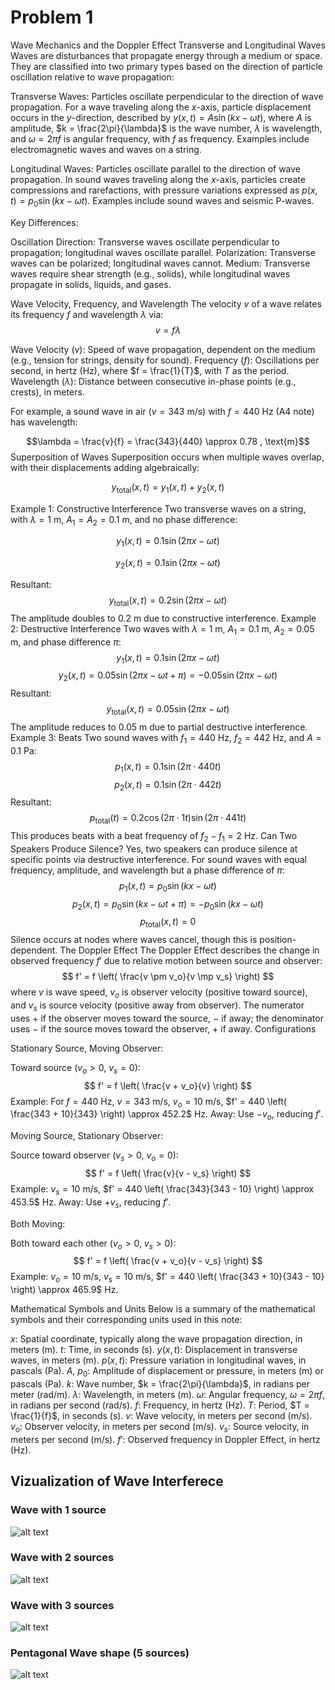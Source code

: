 # Problem 1

Wave Mechanics and the Doppler Effect
Transverse and Longitudinal Waves
Waves are disturbances that propagate energy through a medium or space. They are classified into two primary types based on the direction of particle oscillation relative to wave propagation:

Transverse Waves: Particles oscillate perpendicular to the direction of wave propagation. For a wave traveling along the $x$-axis, particle displacement occurs in the $y$-direction, described by $y(x,t) = A \sin(kx - \omega t)$, where $A$ is amplitude, $k = \frac{2\pi}{\lambda}$ is the wave number, $\lambda$ is wavelength, and $\omega = 2\pi f$ is angular frequency, with $f$ as frequency. Examples include electromagnetic waves and waves on a string.

Longitudinal Waves: Particles oscillate parallel to the direction of wave propagation. In sound waves traveling along the $x$-axis, particles create compressions and rarefactions, with pressure variations expressed as $p(x,t) = p_0 \sin(kx - \omega t)$. Examples include sound waves and seismic P-waves.


Key Differences:

Oscillation Direction: Transverse waves oscillate perpendicular to propagation; longitudinal waves oscillate parallel.
Polarization: Transverse waves can be polarized; longitudinal waves cannot.
Medium: Transverse waves require shear strength (e.g., solids), while longitudinal waves propagate in solids, liquids, and gases.

Wave Velocity, Frequency, and Wavelength
The velocity $v$ of a wave relates its frequency $f$ and wavelength $\lambda$ via:
$$v = f \lambda$$

Wave Velocity ($v$): Speed of wave propagation, dependent on the medium (e.g., tension for strings, density for sound).
Frequency ($f$): Oscillations per second, in hertz (Hz), where $f = \frac{1}{T}$, with $T$ as the period.
Wavelength ($\lambda$): Distance between consecutive in-phase points (e.g., crests), in meters.

For example, a sound wave in air ($v = 343$ m/s) with $f = 440$ Hz (A4 note) has wavelength:

$$\lambda = \frac{v}{f} = \frac{343}{440} \approx 0.78 , \text{m}$$
Superposition of Waves
Superposition occurs when multiple waves overlap, with their displacements adding algebraically:

$$ y_{\text{total}}(x,t) = y_1(x,t) + y_2(x,t) $$

Example 1: Constructive Interference
Two transverse waves on a string, with $\lambda = 1$ m, $A_1 = A_2 = 0.1$ m, and no phase difference:

$$y_1(x,t) = 0.1 \sin(2\pi x - \omega t)$$ 


$$y_2(x,t) = 0.1 \sin(2\pi x - \omega t)$$

Resultant:
$$ y_{\text{total}}(x,t) = 0.2 \sin(2\pi x - \omega t) $$
The amplitude doubles to 0.2 m due to constructive interference.
Example 2: Destructive Interference
Two waves with $\lambda = 1$ m, $A_1 = 0.1$ m, $A_2 = 0.05$ m, and phase difference $\pi$:
$$ y_1(x,t) = 0.1 \sin(2\pi x - \omega t) $$$$ y_2(x,t) = 0.05 \sin(2\pi x - \omega t + \pi) = -0.05 \sin(2\pi x - \omega t) $$
Resultant:
$$ y_{\text{total}}(x,t) = 0.05 \sin(2\pi x - \omega t) $$
The amplitude reduces to 0.05 m due to partial destructive interference.
Example 3: Beats
Two sound waves with $f_1 = 440$ Hz, $f_2 = 442$ Hz, and $A = 0.1$ Pa:
$$ p_1(x,t) = 0.1 \sin(2\pi \cdot 440 t) $$$$ p_2(x,t) = 0.1 \sin(2\pi \cdot 442 t) $$
Resultant:
$$ p_{\text{total}}(t) = 0.2 \cos(2\pi \cdot 1 t) \sin(2\pi \cdot 441 t) $$
This produces beats with a beat frequency of $f_2 - f_1 = 2$ Hz.
Can Two Speakers Produce Silence?
Yes, two speakers can produce silence at specific points via destructive interference. For sound waves with equal frequency, amplitude, and wavelength but a phase difference of $\pi$:
$$ p_1(x,t) = p_0 \sin(kx - \omega t) $$$$ p_2(x,t) = p_0 \sin(kx - \omega t + \pi) = -p_0 \sin(kx - \omega t) $$
$$ p_{\text{total}}(x,t) = 0 $$
Silence occurs at nodes where waves cancel, though this is position-dependent.
The Doppler Effect
The Doppler Effect describes the change in observed frequency $f'$ due to relative motion between source and observer:
$$ f' = f \left( \frac{v \pm v_o}{v \mp v_s} \right) $$
where $v$ is wave speed, $v_o$ is observer velocity (positive toward source), and $v_s$ is source velocity (positive away from observer). The numerator uses $+$ if the observer moves toward the source, $-$ if away; the denominator uses $-$ if the source moves toward the observer, $+$ if away.
Configurations

Stationary Source, Moving Observer:

Toward source ($v_o > 0$, $v_s = 0$):$$ f' = f \left( \frac{v + v_o}{v} \right) $$Example: For $f = 440$ Hz, $v = 343$ m/s, $v_o = 10$ m/s, $f' = 440 \left( \frac{343 + 10}{343} \right) \approx 452.2$ Hz.
Away: Use $-v_o$, reducing $f'$.


Moving Source, Stationary Observer:

Source toward observer ($v_s > 0$, $v_o = 0$):$$ f' = f \left( \frac{v}{v - v_s} \right) $$Example: $v_s = 10$ m/s, $f' = 440 \left( \frac{343}{343 - 10} \right) \approx 453.5$ Hz.
Away: Use $+v_s$, reducing $f'$.


Both Moving:

Both toward each other ($v_o > 0$, $v_s > 0$):$$ f' = f \left( \frac{v + v_o}{v - v_s} \right) $$Example: $v_o = 10$ m/s, $v_s = 10$ m/s, $f' = 440 \left( \frac{343 + 10}{343 - 10} \right) \approx 465.9$ Hz.



Mathematical Symbols and Units
Below is a summary of the mathematical symbols and their corresponding units used in this note:

$x$: Spatial coordinate, typically along the wave propagation direction, in meters (m).
$t$: Time, in seconds (s).
$y(x,t)$: Displacement in transverse waves, in meters (m).
$p(x,t)$: Pressure variation in longitudinal waves, in pascals (Pa).
$A$, $p_0$: Amplitude of displacement or pressure, in meters (m) or pascals (Pa).
$k$: Wave number, $k = \frac{2\pi}{\lambda}$, in radians per meter (rad/m).
$\lambda$: Wavelength, in meters (m).
$\omega$: Angular frequency, $\omega = 2\pi f$, in radians per second (rad/s).
$f$: Frequency, in hertz (Hz).
$T$: Period, $T = \frac{1}{f}$, in seconds (s).
$v$: Wave velocity, in meters per second (m/s).
$v_o$: Observer velocity, in meters per second (m/s).
$v_s$: Source velocity, in meters per second (m/s).
$f'$: Observed frequency in Doppler Effect, in hertz (Hz).

## Vizualization of Wave Interferece 

### Wave with 1 source

![alt text](Fizyk.gif)

### Wave with 2 sources

![alt text](Fizyk2.gif)

### Wave with 3 sources

![alt text](Fizyk3.gif)

### Pentagonal Wave shape (5 sources)

![alt text](Fizyk4.gif)